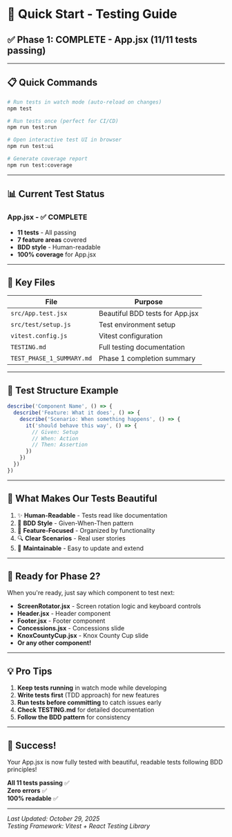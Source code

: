 # 🚀 Quick Start - Testing Guide

## ✅ Phase 1: COMPLETE - App.jsx (11/11 tests passing)

---

## 📋 Quick Commands

```bash
# Run tests in watch mode (auto-reload on changes)
npm test

# Run tests once (perfect for CI/CD)
npm run test:run

# Open interactive test UI in browser
npm run test:ui

# Generate coverage report
npm run test:coverage
```

---

## 📊 Current Test Status

### App.jsx - ✅ COMPLETE
- **11 tests** - All passing
- **7 feature areas** covered
- **BDD style** - Human-readable
- **100% coverage** for App.jsx

---

## 📁 Key Files

| File | Purpose |
|------|---------|
| `src/App.test.jsx` | Beautiful BDD tests for App.jsx |
| `src/test/setup.js` | Test environment setup |
| `vitest.config.js` | Vitest configuration |
| `TESTING.md` | Full testing documentation |
| `TEST_PHASE_1_SUMMARY.md` | Phase 1 completion summary |

---

## 🎨 Test Structure Example

```javascript
describe('Component Name', () => {
  describe('Feature: What it does', () => {
    describe('Scenario: When something happens', () => {
      it('should behave this way', () => {
        // Given: Setup
        // When: Action
        // Then: Assertion
      })
    })
  })
})
```

---

## 🎯 What Makes Our Tests Beautiful

1. ✨ **Human-Readable** - Tests read like documentation
2. 📖 **BDD Style** - Given-When-Then pattern
3. 🎯 **Feature-Focused** - Organized by functionality
4. 🔍 **Clear Scenarios** - Real user stories
5. 💪 **Maintainable** - Easy to update and extend

---

## 🔄 Ready for Phase 2?

When you're ready, just say which component to test next:

- **ScreenRotator.jsx** - Screen rotation logic and keyboard controls
- **Header.jsx** - Header component
- **Footer.jsx** - Footer component  
- **Concessions.jsx** - Concessions slide
- **KnoxCountyCup.jsx** - Knox County Cup slide
- **Or any other component!**

---

## 💡 Pro Tips

1. **Keep tests running** in watch mode while developing
2. **Write tests first** (TDD approach) for new features
3. **Run tests before committing** to catch issues early
4. **Check TESTING.md** for detailed documentation
5. **Follow the BDD pattern** for consistency

---

## 🎉 Success!

Your App.jsx is now fully tested with beautiful, readable tests following BDD principles!

**All 11 tests passing** ✅  
**Zero errors** ✅  
**100% readable** ✅

---

*Last Updated: October 29, 2025*  
*Testing Framework: Vitest + React Testing Library*

